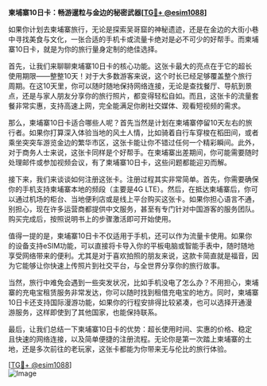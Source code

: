 **柬埔寨10日卡：畅游暹粒与金边的秘密武器[[TG💪+ @esim1088](https://t.me/s/esim1088)]**

如果你计划去柬埔寨旅行，无论是探索吴哥窟的神秘遗迹，还是在金边的大街小巷中寻找美食与文化，一张合适的手机卡或流量卡绝对是必不可少的好帮手。而柬埔寨10日卡，就是为你的旅行量身定制的绝佳选择。

首先，让我们来聊聊柬埔寨10日卡的核心功能。这张卡最大的亮点在于它的超长使用期限——整整10天！对于大多数游客来说，这个时长已经足够覆盖整个旅行周期。在这10天里，你可以随时随地保持网络连接，无论是查找餐厅、导航到景点，还是与家人朋友分享你的旅行照片，都变得轻松自如。而且，这张卡的流量套餐非常实惠，支持高速上网，完全能满足你刷社交媒体、观看短视频的需求。

那么，柬埔寨10日卡适合哪些人呢？首先当然是计划在柬埔寨停留10天左右的旅行者。如果你打算深入体验当地的风土人情，比如骑着自行车穿梭在稻田间，或者乘坐突突车游览金边的繁华市区，这张卡能让你不错过任何一个精彩瞬间。此外，对于商务人士来说，这张卡同样是个好帮手。在柬埔寨出差期间，你可能需要随时处理邮件或参加视频会议，有了柬埔寨10日卡，这些问题都能迎刃而解。

接下来，我们来谈谈如何注册这张卡。注册过程其实非常简单。首先，你需要确保你的手机支持柬埔寨本地的频段（主要是4G LTE）。然后，在抵达柬埔寨后，你可以通过机场的柜台、当地便利店或是线上平台购买这张卡。如果你担心语言不通，别担心，现在许多运营商都提供中文服务，甚至有专门针对中国游客的服务团队。购买完成后，按照说明书上的步骤激活即可开始使用。

值得一提的是，柬埔寨10日卡不仅适用于手机，还可以作为流量卡使用。如果你的设备支持eSIM功能，可以直接将卡导入你的平板电脑或智能手表中，随时随地享受网络带来的便利。尤其是对于喜欢拍照的朋友来说，这款卡简直就是福音，因为它能够让你快速上传照片到社交平台，与全世界分享你的旅行故事。

当然，旅行中难免会遇到一些突发状况，比如手机没电了怎么办？不用担心，柬埔寨的充电宝租赁服务非常发达，你可以随时找到租借充电宝的地方。同时，柬埔寨10日卡还支持国际漫游功能，如果你的行程安排得比较紧凑，也可以选择开通漫游服务，这样即使到了其他国家，也能保持联系。

最后，让我们总结一下柬埔寨10日卡的优势：超长使用时间、实惠的价格、稳定且快速的网络连接，以及简单便捷的注册流程。无论你是第一次踏上柬埔寨的土地，还是多次前往的老玩家，这张卡都能为你带来无与伦比的旅行体验。

[[TG💪+ @esim1088](https://t.me/s/esim1088)]  
![Image](https://i.postimg.cc/4NQfJmqS/Snipaste-2025-05-13-00-14-12.png)